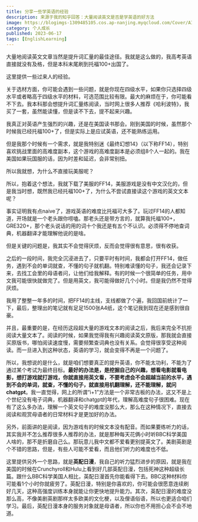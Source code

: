 ```yaml
---
title: 分享一些学英语的经验
description: 来源于我的知乎回答：大量阅读英文是否是学英语的好方法
image: https://blogimgs-1309485105.cos.ap-nanjing.myqcloud.com/Cover/AI/4.png
category: 个人成长
published: 2023-06-17
tags: [EnglishLearning]
---
```



大量地阅读英文文章当然是提升词汇量的最佳途径。我就是这么做的，我高考英语直接就没有及格，但是本科末尾刷到托福100+出国了。

这里提供一些过来人的经验。

关于选材方面，你可能会遇到一些问题，就是你现在四级水平，如果你只选择四级水平或者略高于四级水平的材料，可选范围比较有限。最大的麻烦在于，你可能看不下去。我本科那会想提升词汇量练阅读，当时网上很多人推荐《哈利波特》，我买了一套，虽然能读懂，但是读不下去，提不起来兴趣。

我真正对英语产生强烈的兴趣，还是在美国读书那会。刚到美国的时候，虽然那个时候我已经托福100+了，但是实际上是应试英语，还不能熟练运用。

但是我那个时候有一个需求，就是我特别迷《最终幻想14》（以下称FF14），特别喜欢挑战里面的高难度副本，这个游戏的高难度副本是必须组8个人一起的。我在美国如果玩国服的话，因为时差和延迟，会非常别扭。

所以我就想，为什么不直接玩美服呢？

所以，抱着这个想法，我就下载了美服的FF14，美服游戏是没有中文汉化的，但是我当时想，既然我已经托福100+了，为什么不尝试直接读这个游戏的英文文本呢？

事实证明我有点naive了，游戏英语的难度比托福可大多了。玩过FF14的人都知道，开场就是一个老头跟你唠嗑。那老头还是带方言的，就算我托福100+，GRE320+，那个老头说话的用的词十个我还是有五个不认识。必须得不停地查词典，机器翻译才能理解他说的是啥。

但是关键的问题是，我其实不会觉得厌烦，反而会觉得很有意思，很有收获。

之后的一段时间，我完全沉浸进去了，只要平时有时间，我都会打开FF14，做任务，遇到不会的单词就查，不懂的句子就机翻。特别难读懂的句子，我还会记录下来，去找工会里的母语者问，让他们给我解释。有的时候一个很简单的任务，用中文我可能很快就做完了。但是用英文，我可能得做好几个小时。但是我仍然不觉得厌烦。

我用了整整一年多的时间，把FF14的主线，支线都做了个遍，我回国前统计了一下，最后，整理出的笔记就有足足1500张A4纸，这个笔记我到现在还是感到很自豪。

并且，最重要的是，在经历这段超大量的游戏文本的阅读之后，我后来完全不抗拒阅读大量文本了。阅读的时候，如果我觉得我有兴趣阅读英文原版，那我就会直接买原版书，哪怕阅读速度慢，需要频繁查词典也没有关系。会觉得很享受这种阅读。而一旦进入到这种状态，英语的学习，就会变得不再是一个问题了。

所以，我想说的是什么，就是咱们想要真正的提升英语，你不能太功利，不能为了通过某个考试为最终目标。**最好的办法是，是挖掘自己的兴趣，想看电影就看电影，想打游戏就打游戏，你就直接用英文看，不要考虑会不会超越当前的水平，遇到不会的单词，就查，不懂的句子，就直接用机翻理解，还不能理解，就问chatgpt**。我一直觉得，网上的所谓“i+1”方法是一个非常古板的办法，这又不是上个世纪没有电子词典，机器翻译和chatgpt的年代，理解高难度句子很困难。现在有了这么多办法，理解一个英文句子的难度没那么大，那么在这种情况下，直接去阅读和观赏母语者的日常材料才是更加好的办法。

另外，前面讲的是阅读，因为游戏有的时候文本没有配音。而如果要练听力的话，其实我并不怎么推荐很多人推荐的办法，就是那种每天花俩小时听BBC科学美国人啥的，那不是折磨自己么。那玩意儿我中文都不爱看更别提英文了。美剧英剧是个不错的思路，但是，有些人可能不爱看，而且他们听力的难度也不低。

这里提供另外一个思路，就是**英配日漫**，我自己的听力猛烈进步的原因，就是我在美国的时候在Crunchyroll和Hulu上看到好几部英配日漫，包括死神这种超级长篇。跟什么BBC科学美国人相比，英配日漫首先你能看得下去。BBC这种材料你可能看1个小时你就疲劳了。英配日漫，特别是你喜欢的，你可能会很愿意连续刷好几天，这种高强度训练本身就能让你更快地提升能力。其次，英配日漫的难度没那么高，不像美剧英剧那样太多欧美的文化梗，以及俚语俗语，所以也更适合咱们学习。最后，英配日漫本身的服务对象就是母语者，所以你也不用担心会不会不地道。
